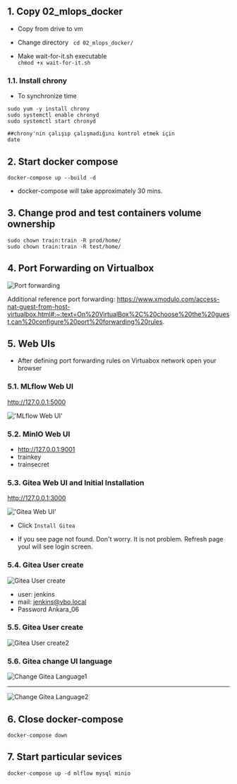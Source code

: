 ## 1. Copy 02_mlops_docker
- Copy from drive to vm
- Change directory ` cd 02_mlops_docker/`

- Make wait-for-it.sh executable  
` chmod +x wait-for-it.sh `  

### 1.1. Install chrony
- To synchronize time
```commandline
sudo yum -y install chrony
sudo systemctl enable chronyd
sudo systemctl start chronyd

##chrony'nin çalışıp çalışmadığını kontrol etmek için
date

```
## 2. Start docker compose
` docker-compose up --build -d `

- docker-compose will take approximately 30 mins.

## 3. Change prod and test containers volume ownership
```commandline
sudo chown train:train -R prod/home/
sudo chown train:train -R test/home/
```

## 4. Port Forwarding on Virtualbox
![Port forwarding](images/virtual_box_port_forwarding.png 'VirtualBox Port forwarding')

Additional reference port forwarding: https://www.xmodulo.com/access-nat-guest-from-host-virtualbox.html#:~:text=On%20VirtualBox%2C%20choose%20the%20guest,can%20configure%20port%20forwarding%20rules.

## 5. Web UIs
- After defining port forwarding rules on Virtuabox network open your browser

### 5.1. MLflow Web UI
http://127.0.0.1:5000


!['MLflow Web UI'](images/mlflow_web_ui.png 'MLflow Web UI')

### 5.2. MinIO Web UI
- http://127.0.0.1:9001  
- trainkey  
- trainsecret

### 5.3. Gitea Web UI and Initial Installation
http://127.0.0.1:3000 

!['Gitea Web UI'](images/gitea_web_ui_install.png 'Gitea Web UI')

- Click ` Install Gitea `

- If you see page not found. Don't worry. It is not problem. Refresh page youl will see login screen.

### 5.4. Gitea User create
![Gitea User create](images/07_gitea_create_user.png 'Gitea User create')
- user: jenkins
- mail: jenkins@vbo.local
- Password Ankara_06
### 5.5. Gitea User create
![Gitea User create2](images/08_gitea_create_user2.png 'Gitea User create2')


### 5.6. Gitea change UI language
![Change Gitea Language1](images/change_gitea_ui_language1.png 'Change Gitea Language1')

--------------------------------

![Change Gitea Language2](images/change_gitea_ui_language2.png 'Change Gitea Language2')

## 6. Close docker-compose
` docker-compose down `

## 7. Start particular sevices
` docker-compose up -d mlflow mysql minio `